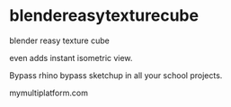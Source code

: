 # blendereasytexturecube
blender reasy texture cube




even adds instant isometric view.


Bypass rhino bypass sketchup in all your school projects. 




mymultiplatform.com

